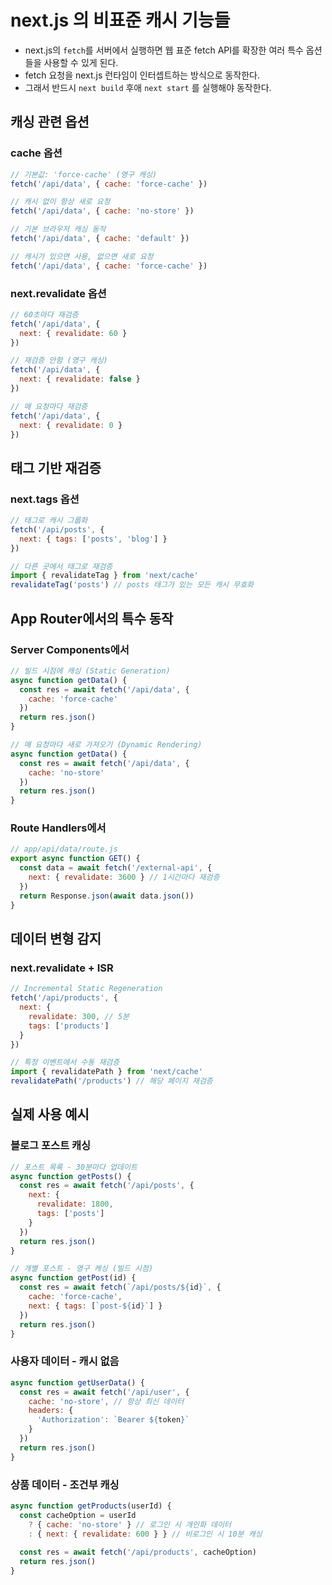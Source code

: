 # next.js 의 비표준 캐시 기능들
- next.js의 `fetch`를 서버에서 실행하면 웹 표준 fetch API를 확장한 여러 특수 옵션들을 사용할 수 있게 된다.
- fetch 요청을 next.js 런타임이 인터셉트하는 방식으로 동작한다.  
- 그래서 반드시 `next build` 후애 `next start` 를 실행해야 동작한다.  

## 캐싱 관련 옵션

### cache 옵션

```javascript
// 기본값: 'force-cache' (영구 캐싱)
fetch('/api/data', { cache: 'force-cache' })

// 캐시 없이 항상 새로 요청
fetch('/api/data', { cache: 'no-store' })

// 기본 브라우저 캐싱 동작
fetch('/api/data', { cache: 'default' })

// 캐시가 있으면 사용, 없으면 새로 요청
fetch('/api/data', { cache: 'force-cache' })
```

### next.revalidate 옵션

```javascript
// 60초마다 재검증
fetch('/api/data', { 
  next: { revalidate: 60 } 
})

// 재검증 안함 (영구 캐싱)
fetch('/api/data', { 
  next: { revalidate: false } 
})

// 매 요청마다 재검증
fetch('/api/data', { 
  next: { revalidate: 0 } 
})
```

## 태그 기반 재검증

### next.tags 옵션

```javascript
// 태그로 캐시 그룹화
fetch('/api/posts', {
  next: { tags: ['posts', 'blog'] }
})

// 다른 곳에서 태그로 재검증
import { revalidateTag } from 'next/cache'
revalidateTag('posts') // posts 태그가 있는 모든 캐시 무효화
```

## App Router에서의 특수 동작

### Server Components에서

```javascript
// 빌드 시점에 캐싱 (Static Generation)
async function getData() {
  const res = await fetch('/api/data', {
    cache: 'force-cache'
  })
  return res.json()
}

// 매 요청마다 새로 가져오기 (Dynamic Rendering)
async function getData() {
  const res = await fetch('/api/data', {
    cache: 'no-store'
  })
  return res.json()
}
```

### Route Handlers에서

```javascript
// app/api/data/route.js
export async function GET() {
  const data = await fetch('/external-api', {
    next: { revalidate: 3600 } // 1시간마다 재검증
  })
  return Response.json(await data.json())
}
```

## 데이터 변형 감지

### next.revalidate + ISR

```javascript
// Incremental Static Regeneration
fetch('/api/products', {
  next: { 
    revalidate: 300, // 5분
    tags: ['products']
  }
})

// 특정 이벤트에서 수동 재검증
import { revalidatePath } from 'next/cache'
revalidatePath('/products') // 해당 페이지 재검증
```

## 실제 사용 예시

### 블로그 포스트 캐싱

```javascript
// 포스트 목록 - 30분마다 업데이트
async function getPosts() {
  const res = await fetch('/api/posts', {
    next: { 
      revalidate: 1800,
      tags: ['posts']
    }
  })
  return res.json()
}

// 개별 포스트 - 영구 캐싱 (빌드 시점)
async function getPost(id) {
  const res = await fetch(`/api/posts/${id}`, {
    cache: 'force-cache',
    next: { tags: [`post-${id}`] }
  })
  return res.json()
}
```

### 사용자 데이터 - 캐시 없음

```javascript
async function getUserData() {
  const res = await fetch('/api/user', {
    cache: 'no-store', // 항상 최신 데이터
    headers: {
      'Authorization': `Bearer ${token}`
    }
  })
  return res.json()
}
```

### 상품 데이터 - 조건부 캐싱

```javascript
async function getProducts(userId) {
  const cacheOption = userId 
    ? { cache: 'no-store' } // 로그인 시 개인화 데이터
    : { next: { revalidate: 600 } } // 비로그인 시 10분 캐싱
    
  const res = await fetch('/api/products', cacheOption)
  return res.json()
}
```